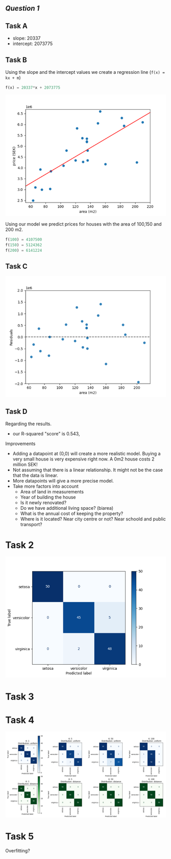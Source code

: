 ##  *Question 1*

## Task A 
<!-- What are the values of the slope and intercept of the regression line? -->

   * slope: 20337
   * intercept: 2073775


## Task B
<!-- Use this model to predict the selling prices of houses which have living area
222 100m ,150m and200m . -->

Using the slope and the intercept values we create a regression line (`f(x) = kx + m`)

```python
f(x) = 20337*x + 2073775
```
![regression-line-scatter](fig/regression.png)

Using our model we predict prices for houses with the area of 100,150 and 200 m2.

```python
f(100) = 4107500
f(150) = 5124362
f(200) = 6141224
```

## Task C
<!-- Draw a residual plot. -->

![residuals plot](fig/residuals.png)

## Task D 
<!-- Discuss the results, and how the model could be improved. -->
Regarding the results.

*   our R-squared "score" is 0.543,

Improvements
- Adding a datapoint at (0,0) will create a more realistic model. Buying a very small house is very expensive right now. A 0m2 house costs 2 million SEK!
- Not assuming that there is a linear relationship. It might not be the case that the data is linear. 
- More datapoints will give a more precise model.
- Take more factors into account
    * Area of land in measurements
    * Year of building the house
    * Is it newly renovated?
    * Do we have additional living space? (biarea)
    * What is the annual cost of keeping the property?
    * Where is it located? Near city centre or not? Near schoold and public transport?




# Task 2 
<!-- Use a confusion matrix to evaluate the use of logistic regression to classify the iris data set. Use the one-vs-rest option to use the same setup as in the lectures for multiclass regression -->

![single-confusion-matrix](fig/single-confusion-matrix.png)



# Task 3

<!-- Use k-nearest neighbours to classify the iris data set with some different values for k, and with uniform and distance-based weights. What will happen when k grows larger for the different cases? Why? -->

# Task 4

<!-- Compare the classification models for the iris data set that are generated by k- nearest neighbours (for the different settings from question 3) and by logistic regression. Calculate confusion matrices for these models and discuss the performance of the various models. -->

![multi-confusion-matrix](fig/multi-confusion-matrix.png)


# Task 5

<!-- Explain why it is important to use a separate test (and sometimes validation) set -->

Overfitting?

